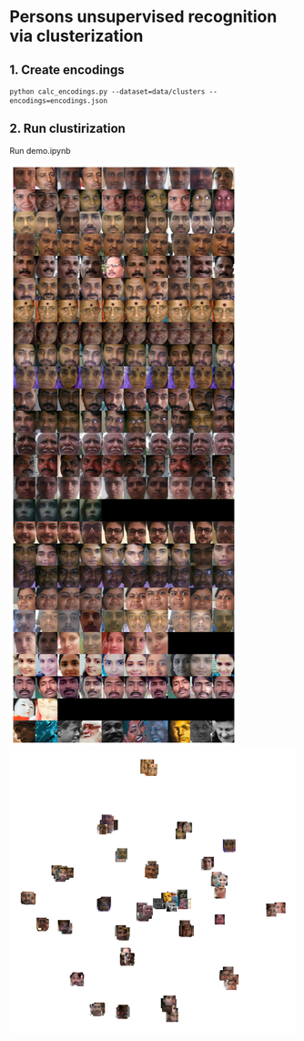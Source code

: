 # Persons unsupervised recognition via clusterization

## 1. Create encodings

```
python calc_encodings.py --dataset=data/clusters --encodings=encodings.json
```

## 2. Run clustirization

Run demo.ipynb

![cluster rows](image/README/1688918547009.png)
![cluster map](image/README/1688918564991.png)
